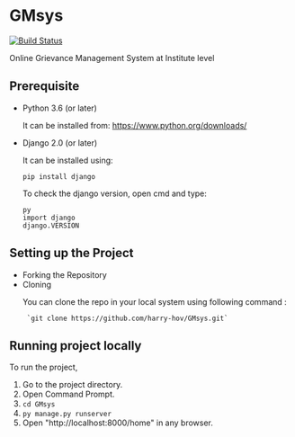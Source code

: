# GMsys
[![Build Status](https://travis-ci.com/harry-hov/GMsys.svg?branch=master)](https://travis-ci.com/harry-hov/GMsys)

Online Grievance Management System at Institute level

## Prerequisite

<ul>  
<li> Python 3.6 (or later)
  
  It can be installed from:
  https://www.python.org/downloads/
  
<li> Django 2.0 (or later)
  
  It can be installed using:
  
  `pip install django`
  
  To check the django version, open cmd and type:
  ```
  py
  import django
  django.VERSION
  ```
  
</ul>

## Setting up the Project
<ul>  
<li> Forking the Repository
<li> Cloning
  
  <p> You can clone the repo in your local system using following command : </p> 
     
     `git clone https://github.com/harry-hov/GMsys.git`
     
</ul>

## Running project locally
To run the project,
1. Go to the project directory.
2. Open Command Prompt.
3. `cd GMsys`
4. `py manage.py runserver`
5. Open "http://localhost:8000/home" in any browser.
  
